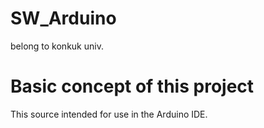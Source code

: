# SW_Arduino

belong to konkuk univ.

# Basic concept of this project

This source intended for use in the Arduino IDE.

